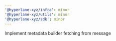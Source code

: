 ```yaml
---
'@hyperlane-xyz/infra': minor
'@hyperlane-xyz/utils': minor
'@hyperlane-xyz/sdk': minor
---
```


Implement metadata builder fetching from message

